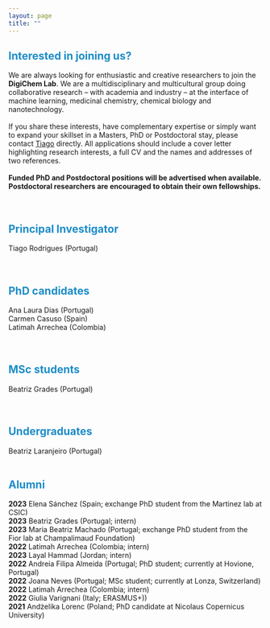 ```yaml
---
layout: page
title: ""
---
```


## <span style = 'color:#1c8cc8'>Interested in joining us?</span>
We are always looking for enthusiastic and creative researchers to join the **DigiChem Lab**. We are a multidisciplinary and multicultural group doing collaborative research – with academia and industry – at the interface of machine learning, medicinal chemistry, chemical biology and nanotechnology. <br />
<br />
If you share these interests, have complementary expertise or simply want to expand your skillset in a Masters, PhD or Postdoctoral stay, please contact [Tiago](mailto:tiago.rodrigues@ff.ulisboa.pt) directly. All applications should include a cover letter highlighting research interests, a full CV and the names and addresses of two references. <br />
<br />
**Funded PhD and Postdoctoral positions will be advertised when available. Postdoctoral researchers are encouraged to obtain their own fellowships.**
<br />
<br />
<br />
## <span style = 'color:#1c8cc8'>Principal Investigator</span>
Tiago Rodrigues (Portugal)<br />
<br />
<br />
## <span style = 'color:#1c8cc8'>PhD candidates</span>
Ana Laura Dias (Portugal)<br />
Carmen Casuso (Spain)<br />
Latimah Arrechea (Colombia)<br />
<br />
<br />
## <span style = 'color:#1c8cc8'>MSc students</span>
Beatriz Grades (Portugal) <br />
<br />
<br />
## <span style = 'color:#1c8cc8'>Undergraduates</span>
Beatriz Laranjeiro (Portugal)
<br />
<br />
## <span style = 'color:#1c8cc8'>Alumni</span>
**2023** Elena Sánchez (Spain; exchange PhD student from the Martinez lab at CSIC)<br />
**2023** Beatriz Grades (Portugal; intern)<br />
**2023** Maria Beatriz Machado (Portugal; exchange PhD student from the Fior lab at Champalimaud Foundation)<br />
**2022** Latimah Arrechea (Colombia; intern)<br />
**2023** Layal Hammad (Jordan; intern)<br />
**2022** Andreia Filipa Almeida (Portugal; PhD student; currently at Hovione, Portugal)<br />
**2022** Joana Neves (Portugal; MSc student; currently at Lonza, Switzerland)<br />
**2022** Latimah Arrechea (Colombia; intern)<br />
**2022** Giulia Varignani (Italy; ERASMUS+))<br />
**2021** Andżelika Lorenc (Poland; PhD candidate at Nicolaus Copernicus University)<br />
